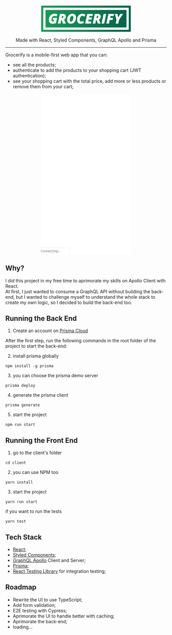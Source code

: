 <p align="center">
 <img src="https://github.com/vctormb/grocerify/blob/master/docs/grocerify-logo.svg" width="280" />
</p>  
<p align="center">Made with React, Styled Components, GraphQL Apollo and Prisma</p>

<hr />

Grocerify is a mobile-first web app that you can:  
- see all the products; 
- authenticate to add the products to your shopping cart (JWT authentication); 
- see your shopping cart with the total price, add more or less products or remove them from your cart;

<p align="center">
 <img src="https://github.com/vctormb/grocerify/blob/master/docs/grocerify.gif" height="500" />
</p>

## Why?
I did this project in my free time to aprimorate my skills on Apollo Client with React.  
At first, I just wanted to consume a GraphQL API without building the back-end, but I wanted to challenge myself to understand the whole stack to create my own logic, so I decided to build the back-end too.

## Running the Back End
1. Create an account on [Prisma Cloud](https://www.prisma.io/cloud)

After the first step, run the following commands in the root folder of the project to start the back-end:  

2. install prisma globally 
```
npm install -g prisma
```

3. you can choose the prisma demo server
```
prisma deploy  
```

4. generate the prisma client
```
prisma generate
```

5. start the project
```
npm run start
```

## Running the Front End

1. go to the client's folder
```
cd client
```

2. you can use NPM too
```
yarn install
```

3. start the project
```
yarn run start
```

if you want to run the tests
```
yarn test
```

## Tech Stack 
- [React](https://www.reactjs.org/); 
- [Styled Components](https://www.styled-components.com/);
- [GraphQL Apollo](https://www.apollographql.com/) Client and Server;
- [Prisma](https://www.prisma.io/); 
- [React Testing Library](https://github.com/kentcdodds/react-testing-library) for integration testing;

## Roadmap
- Rewrite the UI to use TypeScript;
- Add form validation;
- E2E testing with Cypress;
- Aprimorate the UI to handle better with caching;
- Aprimorate the back-end;
- loading...
